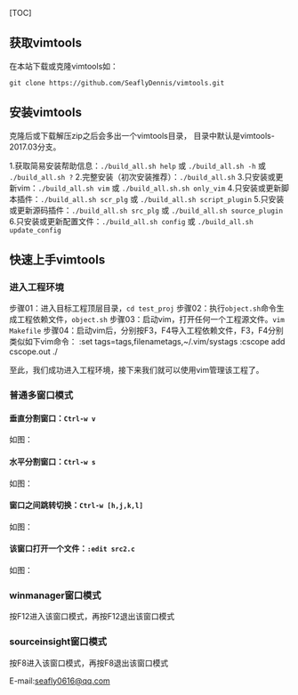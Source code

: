 [TOC]

## 获取vimtools
在本站下载或克隆vimtools如：
``` shell
git clone https://github.com/SeaflyDennis/vimtools.git
```

## 安装vimtools
克隆后或下载解压zip之后会多出一个vimtools目录，
目录中默认是vimtools-2017.03分支。

1.获取简易安装帮助信息：`./build_all.sh help`  或  `./build_all.sh -h` 或 `./build_all.sh ?`
2.完整安装（初次安装推荐）：`./build_all.sh`
3.只安装或更新vim：`./build_all.sh vim` 或 `./build_all.sh.sh only_vim`
4.只安装或更新脚本插件：`./build_all.sh scr_plg` 或 `./build_all.sh script_plugin`
5.只安装或更新源码插件：`./build_all.sh src_plg` 或 `./build_all.sh source_plugin`
6.只安装或更新配置文件：`./build_all.sh config` 或 `./build_all.sh update_config`

## 快速上手vimtools

### 进入工程环境
步骤01：进入目标工程顶层目录，`cd test_proj`
步骤02：执行`object.sh`命令生成工程依赖文件，`object.sh`
步骤03：启动vim，打开任何一个工程源文件。`vim Makefile`
步骤04：启动vim后，分别按F3，F4导入工程依赖文件，F3，F4分别类似如下vim命令：
        :set tags=tags,filenametags,~/.vim/systags
        :cscope add cscope.out ./

至此，我们成功进入工程环境，接下来我们就可以使用vim管理该工程了。


### 普通多窗口模式
#### 垂直分割窗口：`Ctrl-w v`
如图：
#### 水平分割窗口：`Ctrl-w s`
如图：
#### 窗口之间跳转切换：`Ctrl-w [h,j,k,l]`
如图：
#### 该窗口打开一个文件：`:edit src2.c`
如图：

### winmanager窗口模式
按F12进入该窗口模式，再按F12退出该窗口模式

### sourceinsight窗口模式
按F8进入该窗口模式，再按F8退出该窗口模式

E-mail:seafly0616@qq.com
